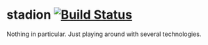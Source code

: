 stadion [![Build Status](https://travis-ci.org/atreceno/stadion.png)](https://travis-ci.org/atreceno/stadion)
=======

Nothing in particular. Just playing around with several technologies. 
